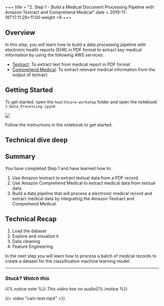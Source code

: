 +++
title = "2. Step 1 - Build a Medical Document Processing Pipeline with Amazon Textract and Comprehend Medical"
date = 2019-11-18T17:11:28+11:00
weight =6
+++


## Overview

In this step, you will learn how to build a data processing pipeline with electronic health reports (EHR) in PDF format to extract key medical information by using the following AWS services:

- [Textract](https://aws.amazon.com/textract/): To extract text from medical report in PDF format
- [Comprehend Medical](https://aws.amazon.com/comprehend/medical/): To extract relevant medical information from the output of textract

## Getting Started

To get started, open the `healthcare-workshop` folder and open the notebook `1.Data_Processing.ipynb`


![](/images/module-medical-document-processing-and-classification/step1-1.png )

Follow the instructions in the notebook to get started.

## Technical dive deep


## Summary
You have completed Step 1 and have learned how to:
1. Use Amazon textract to extract textual data from a PDF record.
2. Use Amazon Comprehend Medical to extract medical data from textual data.
3. Build a data pipeline that will process a electronic medical record and extract medical data by integrating the Amazon Textract and Comprehend Medical.

## Technical Recap

1. Load the dataset
2. Explore and visualize it 
3. Data cleaning 
4. Feature Engineering  


In the next step you will learn how to process a batch of medical records to create a dataset for the classification machine learning model.

---

### *Stuck? Watch this*

{{% notice note %}} 
*This video has no audio*{{% /notice %}}


{{< video "cain-test.mp4" >}}
